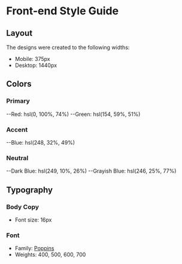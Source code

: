 # Front-end Style Guide

## Layout

The designs were created to the following widths:

- Mobile: 375px
- Desktop: 1440px

## Colors

### Primary

--Red: hsl(0, 100%, 74%) 
--Green: hsl(154, 59%, 51%)

### Accent

--Blue: hsl(248, 32%, 49%)

### Neutral

--Dark Blue: hsl(249, 10%, 26%) 
--Grayish Blue: hsl(246, 25%, 77%)

## Typography

### Body Copy

- Font size: 16px

### Font

- Family: [Poppins](https://fonts.google.com/specimen/Poppins)
- Weights: 400, 500, 600, 700

